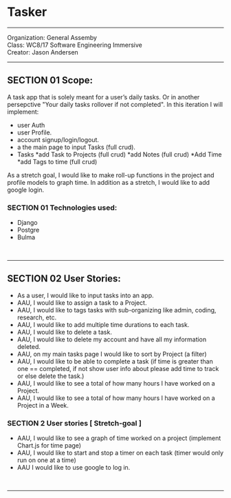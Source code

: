 # Tasker

---

Organization: General Assemby <br>
Class: WC8/17 Software Engineering Immersive <br>
Creator: Jason Andersen <br>

---


## SECTION 01 Scope:
A task app that is solely meant for a user’s daily tasks. Or in another persepctive "Your daily tasks rollover if not completed".  In this iteration I will implement: <br>
* user Auth
* user Profile. 
* account signup/login/logout. 
* a the main page to input Tasks (full crud). 
* Tasks 
    *add Task to Projects (full crud) 
    *add Notes (full crud)
    *Add Time 
    *add Tags to time (full crud)

As a stretch goal, I would like to make roll-up functions in the project and profile models to graph time. In addition as a stretch, I would like to add google login.


 ### SECTION 01 Technologies used:
 * Django
 * Postgre
 * Bulma


<br>
<hr>

## SECTION 02 User Stories:
* As a user, I would like to input tasks into an app.
* AAU, I would like to assign a task to a Project.
* AAU, I would like to tags tasks with sub-organizing like admin, coding, research, etc.
* AAU, I would like to add multiple time durations to each task.
* AAU, I would like to delete a task.
* AAU, I would like to delete my account and have all my information deleted.
* AAU, on my main tasks page I would like to sort by Project (a filter)
* AAU, I would like to be able to complete a task (if time is greater than one == completed, if not show user info about please add time to track or else delete the task.)
* AAU, I would like to see a total of how many hours I have worked on a Project.
* AAU, I would like to see a total of how many hours I have worked on a Project in a Week.

### SECTION 2 User stories [ Stretch-goal ]
* AAU, I would like to see a graph of time worked  on a project (implement Chart.js for time page)
* AAU, I would like to start and stop a timer on each task (timer would only run on one at a time)
* AAU I would like to use google to log in.

<br>
<hr>